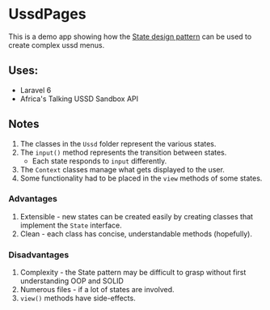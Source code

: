 # UssdPages

This is a demo app showing how the [State design pattern](https://en.wikipedia.org/wiki/State_pattern) can be used to create complex
ussd menus.

## Uses:
 * Laravel 6
 * Africa's Talking USSD Sandbox API
 
## Notes
1. The classes in the `Ussd` folder represent the various states.
2. The `input()` method represents the transition between states.
    * Each state responds to `input` differently.
3. The `Context` classes manage what gets displayed to the user.
4. Some functionality had to be placed in the `view` methods of some states.

### Advantages
1. Extensible - new states can be created easily by creating classes that implement
the `State` interface.
2. Clean - each class has concise, understandable methods (hopefully).

### Disadvantages
1. Complexity - the State pattern may be difficult to grasp without first understanding
OOP and SOLID
2. Numerous files - if a lot of states are involved.
3. `view()` methods have side-effects.
